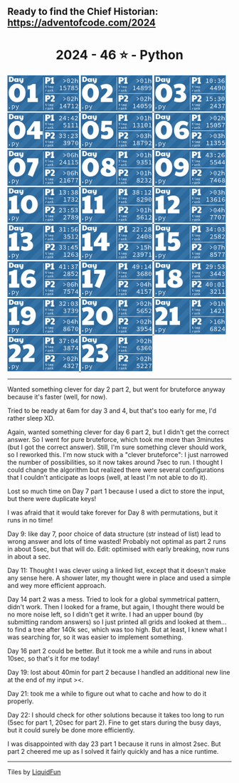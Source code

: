 ## Ready to find the Chief Historian: https://adventofcode.com/2024

<!-- AOC TILES BEGIN -->
<h1 align="center">
  2024 - 46 ⭐ - Python
</h1>
<a href="day_01.py">
  <img src=".aoc_tiles/tiles/2024/01.png" width="161px">
</a>
<a href="day_02.py">
  <img src=".aoc_tiles/tiles/2024/02.png" width="161px">
</a>
<a href="day_03.py">
  <img src=".aoc_tiles/tiles/2024/03.png" width="161px">
</a>
<a href="day_04.py">
  <img src=".aoc_tiles/tiles/2024/04.png" width="161px">
</a>
<a href="day_05.py">
  <img src=".aoc_tiles/tiles/2024/05.png" width="161px">
</a>
<a href="day_06.py">
  <img src=".aoc_tiles/tiles/2024/06.png" width="161px">
</a>
<a href="day_07.py">
  <img src=".aoc_tiles/tiles/2024/07.png" width="161px">
</a>
<a href="day_08.py">
  <img src=".aoc_tiles/tiles/2024/08.png" width="161px">
</a>
<a href="day_09.py">
  <img src=".aoc_tiles/tiles/2024/09.png" width="161px">
</a>
<a href="day_10.py">
  <img src=".aoc_tiles/tiles/2024/10.png" width="161px">
</a>
<a href="day_11.py">
  <img src=".aoc_tiles/tiles/2024/11.png" width="161px">
</a>
<a href="day_12.py">
  <img src=".aoc_tiles/tiles/2024/12.png" width="161px">
</a>
<a href="day_13.py">
  <img src=".aoc_tiles/tiles/2024/13.png" width="161px">
</a>
<a href="day_14.py">
  <img src=".aoc_tiles/tiles/2024/14.png" width="161px">
</a>
<a href="day_15.py">
  <img src=".aoc_tiles/tiles/2024/15.png" width="161px">
</a>
<a href="day_16.py">
  <img src=".aoc_tiles/tiles/2024/16.png" width="161px">
</a>
<a href="day_17.py">
  <img src=".aoc_tiles/tiles/2024/17.png" width="161px">
</a>
<a href="day_18.py">
  <img src=".aoc_tiles/tiles/2024/18.png" width="161px">
</a>
<a href="day_19.py">
  <img src=".aoc_tiles/tiles/2024/19.png" width="161px">
</a>
<a href="day_20.py">
  <img src=".aoc_tiles/tiles/2024/20.png" width="161px">
</a>
<a href="day_21.py">
  <img src=".aoc_tiles/tiles/2024/21.png" width="161px">
</a>
<a href="day_22.py">
  <img src=".aoc_tiles/tiles/2024/22.png" width="161px">
</a>
<a href="day_23.py">
  <img src=".aoc_tiles/tiles/2024/23.png" width="161px">
</a>
<!-- AOC TILES END -->

<hr>

Wanted something clever for day 2 part 2, but went for bruteforce anyway because it's faster (well, for now).

Tried to be ready at 6am for day 3 and 4, but that's too early for me, I'd rather sleep XD.

Again, wanted something clever for day 6 part 2, but I didn't get the correct answer. So I went for pure bruteforce, which took me more than 3minutes (but I got the correct answer). Still, I'm sure something clever should work, so I reworked this. I'm now stuck with a "clever bruteforce": I just narrowed the number of possibilities, so it now takes around 7sec to run. I thought I could change the algorithm but realized there were several configurations that I couldn't anticipate as loops (well, at least I'm not able to do it).

Lost so much time on Day 7 part 1 because I used a dict to store the input, but there were duplicate keys!

I was afraid that it would take forever for Day 8 with permutations, but it runs in no time!

Day 9: like day 7, poor choice of data structure (str instead of list) lead to wrong answer and lots of time wasted! Probably not optimal as part 2 runs in about 5sec, but that will do. Edit: optimised with early breaking, now runs in about a sec.

Day 11: Thought I was clever using a linked list, except that it doesn't make any sense here. A shower later, my thought were in place and used a simple and wey more efficient approach.

Day 14 part 2 was a mess. Tried to look for a global symmetrical pattern, didn't work. Then I looked for a frame, but again, I thought there would be no more noise left, so I didn't get it write. I had an upper bound (by submitting random answers) so I just printed all grids and looked at them... to find a tree after 140k sec, which was too high. But at least, I knew what I was searching for, so it was easier to implement something.

Day 16 part 2 could be better. But it took me a while and runs in about 10sec, so that's it for me today!

Day 19: lost about 40min for part 2 because I handled an additional new line at the end of my input ><.

Day 21: took me a while to figure out what to cache and how to do it properly.

Day 22: I should check for other solutions because it takes too long to run (5sec for part 1, 20sec for part 2). Fine to get stars during the busy days, but it could surely be done more efficiently.

I was disappointed with day 23 part 1 because it runs in almost 2sec. But part 2 cheered me up as I solved it fairly quickly and has a nice runtime.

<hr>

Tiles by [LiquidFun](https://github.com/LiquidFun/aoc_tiles)
